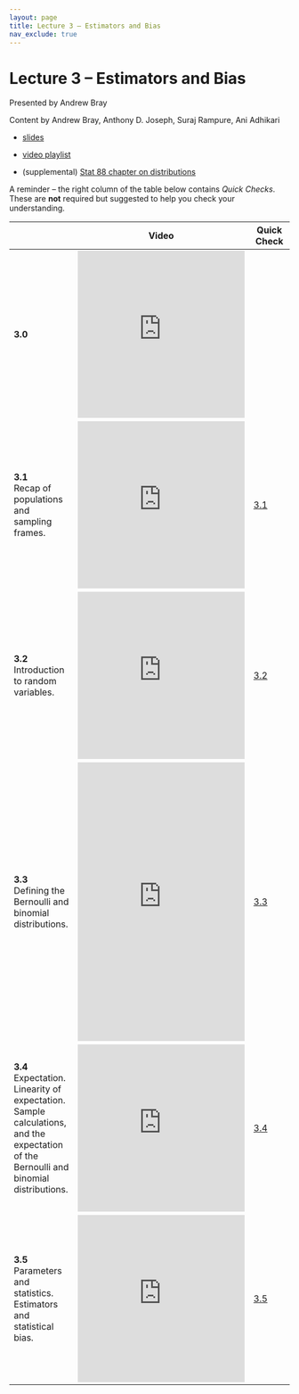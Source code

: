 ```yaml
---
layout: page
title: Lecture 3 – Estimators and Bias
nav_exclude: true
---
```


# Lecture 3 – Estimators and Bias

Presented by Andrew Bray

Content by Andrew Bray, Anthony D. Joseph, Suraj Rampure, Ani Adhikari

- [slides](https://docs.google.com/presentation/d/1m5ixdPsRM2vvSXLTHj3bUFwqPgSoXhZNXOdn24R-NS4/edit?usp=sharing)
- [video playlist](https://www.youtube.com/playlist?list=PLQCcNQgUcDfoA5tNQjJed7ElqHdvSO-Bu)


- (supplemental) [Stat 88 chapter on distributions](http://stat88.org/textbook/notebooks/Chapter_03/03_The_Binomial_Distribution.html)

A reminder – the right column of the table below contains _Quick Checks_. These are **not** required but suggested to help you check your understanding.

<table>
<colgroup>
<col style="width: 25%" />
<col style="width: 25%" />
<col style="width: 25%" />
</colgroup>
<thead>
<tr class="header">
<th></th>
<th>Video</th>
<th>Quick Check</th>
</tr>
</thead>
<tbody>
<tr>
<td><strong>3.0</strong> <brIntroduction.</td>
<td><iframe width="300" height="300" height src="https://youtube.com/embed/1HL7kVNo-9E" frameborder="0" allow="accelerometer; autoplay; encrypted-media; gyroscope; picture-in-picture" allowfullscreen></iframe></td>
<td></td>
</tr>
<tr>
<td><strong>3.1</strong> <br>Recap of populations and sampling frames.</td>
<td><iframe width="300" height="300" height src="https://youtube.com/embed/ZwjUFEY3Jz4" frameborder="0" allow="accelerometer; autoplay; encrypted-media; gyroscope; picture-in-picture" allowfullscreen></iframe></td>
<td><a href="https://docs.google.com/forms/d/e/1FAIpQLSc_YVqwJ2xY4nPm9Bvw9Uvo5XI4YXT3srJjdvWJ3Z_RxmE5wg/viewform?usp=sf_link" target="\_blank">3.1</a></td>
</tr>
<tr>
<td><strong>3.2</strong> <br> Introduction to random variables.</td>
<td><iframe width="300" height="300" height src="https://youtube.com/embed/5ECLjehAYfo" frameborder="0" allow="accelerometer; autoplay; encrypted-media; gyroscope; picture-in-picture" allowfullscreen></iframe></td>
<td><a href="https://docs.google.com/forms/d/e/1FAIpQLSe1sMOMJ181NrlKthf0_W3a5hsaVl7pTH52aRKor_1YKBCjSw/viewform?usp=sf_link" target="\_blank">3.2</a></td>
</tr>
<tr>
<td><strong>3.3</strong> <br> Defining the Bernoulli and binomial distributions. </td>
<td><iframe width="300" height="500" height src="https://youtube.com/embed/SKQsIjHiOag" frameborder="0" allow="accelerometer; autoplay; encrypted-media; gyroscope; picture-in-picture" allowfullscreen></iframe></td>
<td><a href="https://docs.google.com/forms/d/e/1FAIpQLSfEWXy_AYS2i3E5H5prAzgLtm0Xu-M48nL0hFPw8QVMaNl__Q/viewform?usp=sf_link" target="\_blank">3.3</a></td>
</tr>
<tr>
<td><strong>3.4</strong> <br> Expectation. Linearity of expectation. Sample calculations, and the expectation of the Bernoulli and binomial distributions.</td>
<td><iframe width="300" height="300" height src="https://youtube.com/embed/ctjiSebZNZU" frameborder="0" allow="accelerometer; autoplay; encrypted-media; gyroscope; picture-in-picture" allowfullscreen></iframe></td>
<td><a href="https://docs.google.com/forms/d/e/1FAIpQLSe10ZbATvxFQIAdjjQ4-8reV7uYxZpleFxM6gXTO3Wf-GFh9g/viewform?usp=sf_link" target="\_blank">3.4</a></td>
</tr>
<tr>
<td><strong>3.5</strong> <br> Parameters and statistics. Estimators and statistical bias.</td>
<td><iframe width="300" height="300" height src="https://youtube.com/embed/6PSn3Ya7iVw" frameborder="0" allow="accelerometer; autoplay; encrypted-media; gyroscope; picture-in-picture" allowfullscreen></iframe></td>
<td><a href="https://docs.google.com/forms/d/e/1FAIpQLSeen96Dr-sEGQkyvEikzWKFLaivxwHkBhHDjWGIQJtnx3I9QA/viewform?usp=sf_link" target="\_blank">3.5</a></td>
</tr>
